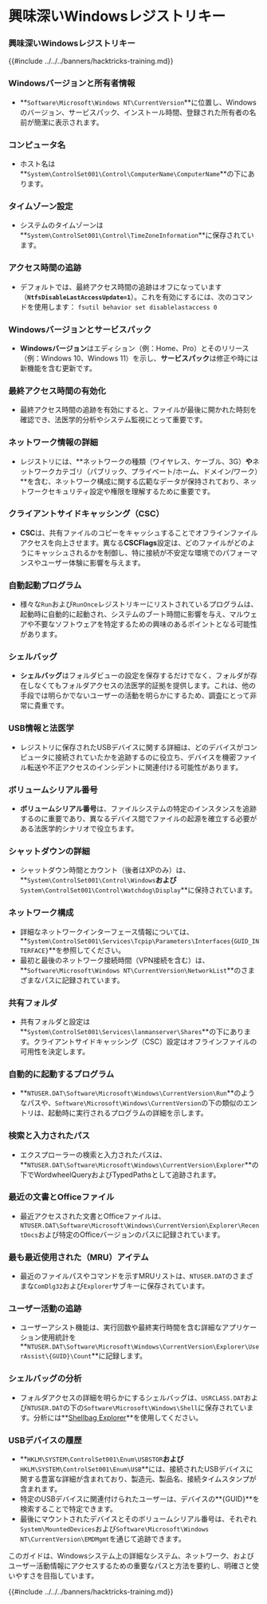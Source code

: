 # 興味深いWindowsレジストリキー

### 興味深いWindowsレジストリキー

{{#include ../../../banners/hacktricks-training.md}}

### **Windowsバージョンと所有者情報**

- **`Software\Microsoft\Windows NT\CurrentVersion`**に位置し、Windowsのバージョン、サービスパック、インストール時間、登録された所有者の名前が簡潔に表示されます。

### **コンピュータ名**

- ホスト名は**`System\ControlSet001\Control\ComputerName\ComputerName`**の下にあります。

### **タイムゾーン設定**

- システムのタイムゾーンは**`System\ControlSet001\Control\TimeZoneInformation`**に保存されています。

### **アクセス時間の追跡**

- デフォルトでは、最終アクセス時間の追跡はオフになっています（**`NtfsDisableLastAccessUpdate=1`**）。これを有効にするには、次のコマンドを使用します：
`fsutil behavior set disablelastaccess 0`

### Windowsバージョンとサービスパック

- **Windowsバージョン**はエディション（例：Home、Pro）とそのリリース（例：Windows 10、Windows 11）を示し、**サービスパック**は修正や時には新機能を含む更新です。

### 最終アクセス時間の有効化

- 最終アクセス時間の追跡を有効にすると、ファイルが最後に開かれた時刻を確認でき、法医学的分析やシステム監視にとって重要です。

### ネットワーク情報の詳細

- レジストリには、**ネットワークの種類（ワイヤレス、ケーブル、3G）**や**ネットワークカテゴリ（パブリック、プライベート/ホーム、ドメイン/ワーク）**を含む、ネットワーク構成に関する広範なデータが保持されており、ネットワークセキュリティ設定や権限を理解するために重要です。

### クライアントサイドキャッシング（CSC）

- **CSC**は、共有ファイルのコピーをキャッシュすることでオフラインファイルアクセスを向上させます。異なる**CSCFlags**設定は、どのファイルがどのようにキャッシュされるかを制御し、特に接続が不安定な環境でのパフォーマンスやユーザー体験に影響を与えます。

### 自動起動プログラム

- 様々な`Run`および`RunOnce`レジストリキーにリストされているプログラムは、起動時に自動的に起動され、システムのブート時間に影響を与え、マルウェアや不要なソフトウェアを特定するための興味のあるポイントとなる可能性があります。

### シェルバッグ

- **シェルバッグ**はフォルダビューの設定を保存するだけでなく、フォルダが存在しなくてもフォルダアクセスの法医学的証拠を提供します。これは、他の手段では明らかでないユーザーの活動を明らかにするため、調査にとって非常に貴重です。

### USB情報と法医学

- レジストリに保存されたUSBデバイスに関する詳細は、どのデバイスがコンピュータに接続されていたかを追跡するのに役立ち、デバイスを機密ファイル転送や不正アクセスのインシデントに関連付ける可能性があります。

### ボリュームシリアル番号

- **ボリュームシリアル番号**は、ファイルシステムの特定のインスタンスを追跡するのに重要であり、異なるデバイス間でファイルの起源を確立する必要がある法医学的シナリオで役立ちます。

### **シャットダウンの詳細**

- シャットダウン時間とカウント（後者はXPのみ）は、**`System\ControlSet001\Control\Windows`**および**`System\ControlSet001\Control\Watchdog\Display`**に保持されています。

### **ネットワーク構成**

- 詳細なネットワークインターフェース情報については、**`System\ControlSet001\Services\Tcpip\Parameters\Interfaces{GUID_INTERFACE}`**を参照してください。
- 最初と最後のネットワーク接続時間（VPN接続を含む）は、**`Software\Microsoft\Windows NT\CurrentVersion\NetworkList`**のさまざまなパスに記録されています。

### **共有フォルダ**

- 共有フォルダと設定は**`System\ControlSet001\Services\lanmanserver\Shares`**の下にあります。クライアントサイドキャッシング（CSC）設定はオフラインファイルの可用性を決定します。

### **自動的に起動するプログラム**

- **`NTUSER.DAT\Software\Microsoft\Windows\CurrentVersion\Run`**のようなパスや、`Software\Microsoft\Windows\CurrentVersion`の下の類似のエントリは、起動時に実行されるプログラムの詳細を示します。

### **検索と入力されたパス**

- エクスプローラーの検索と入力されたパスは、**`NTUSER.DAT\Software\Microsoft\Windows\CurrentVersion\Explorer`**の下でWordwheelQueryおよびTypedPathsとして追跡されます。

### **最近の文書とOfficeファイル**

- 最近アクセスされた文書とOfficeファイルは、`NTUSER.DAT\Software\Microsoft\Windows\CurrentVersion\Explorer\RecentDocs`および特定のOfficeバージョンのパスに記録されています。

### **最も最近使用された（MRU）アイテム**

- 最近のファイルパスやコマンドを示すMRUリストは、`NTUSER.DAT`のさまざまな`ComDlg32`および`Explorer`サブキーに保存されています。

### **ユーザー活動の追跡**

- ユーザーアシスト機能は、実行回数や最終実行時間を含む詳細なアプリケーション使用統計を**`NTUSER.DAT\Software\Microsoft\Windows\CurrentVersion\Explorer\UserAssist\{GUID}\Count`**に記録します。

### **シェルバッグの分析**

- フォルダアクセスの詳細を明らかにするシェルバッグは、`USRCLASS.DAT`および`NTUSER.DAT`の下の`Software\Microsoft\Windows\Shell`に保存されています。分析には**[Shellbag Explorer](https://ericzimmerman.github.io/#!index.md)**を使用してください。

### **USBデバイスの履歴**

- **`HKLM\SYSTEM\ControlSet001\Enum\USBSTOR`**および**`HKLM\SYSTEM\ControlSet001\Enum\USB`**には、接続されたUSBデバイスに関する豊富な詳細が含まれており、製造元、製品名、接続タイムスタンプが含まれます。
- 特定のUSBデバイスに関連付けられたユーザーは、デバイスの**{GUID}**を検索することで特定できます。
- 最後にマウントされたデバイスとそのボリュームシリアル番号は、それぞれ`System\MountedDevices`および`Software\Microsoft\Windows NT\CurrentVersion\EMDMgmt`を通じて追跡できます。

このガイドは、Windowsシステム上の詳細なシステム、ネットワーク、およびユーザー活動情報にアクセスするための重要なパスと方法を要約し、明確さと使いやすさを目指しています。

{{#include ../../../banners/hacktricks-training.md}}
